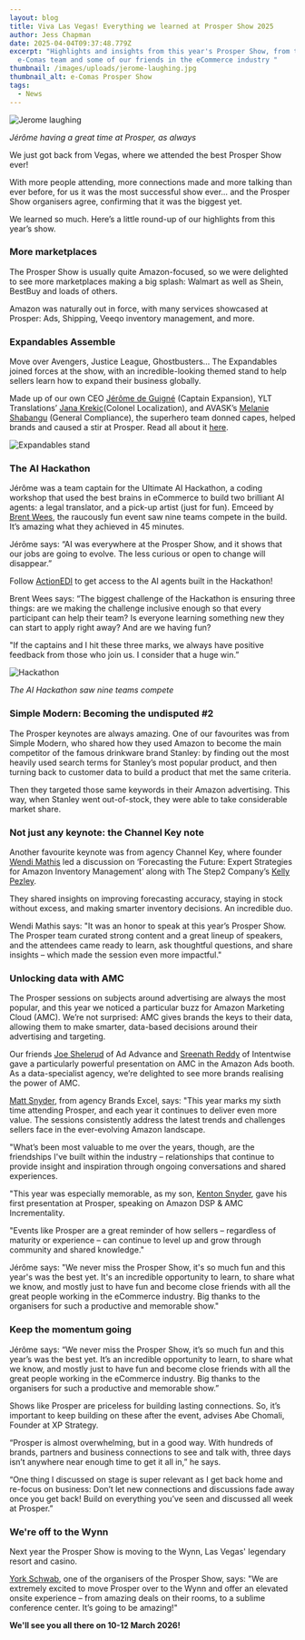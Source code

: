 ```yaml
---
layout: blog
title: Viva Las Vegas! Everything we learned at Prosper Show 2025
author: Jess Chapman
date: 2025-04-04T09:37:48.779Z
excerpt: "Highlights and insights from this year's Prosper Show, from the
  e-Comas team and some of our friends in the eCommerce industry "
thumbnail: /images/uploads/jerome-laughing.jpg
thumbnail_alt: e-Comas Prosper Show
tags:
  - News
---
```

<!--StartFragment-->

![Jerome laughing](/images/uploads/jerome-laughing.jpg "Jerome laughing at Prosper")

*Jérôme having a great time at Prosper, as always*

We just got back from Vegas, where we attended the best Prosper Show ever!

With more people attending, more connections made and more talking than ever before, for us it was the most successful show ever… and the Prosper Show organisers agree, confirming that it was the biggest yet.

We learned so much. Here’s a little round-up of our highlights from this year’s show.

### More marketplaces

The Prosper Show is usually quite Amazon-focused, so we were delighted to see more marketplaces making a big splash: Walmart as well as Shein, BestBuy and loads of others. 

Amazon was naturally out in force, with many services showcased at Prosper: Ads, Shipping, Veeqo inventory management, and more.

### Expandables Assemble

Move over Avengers, Justice League, Ghostbusters… The Expandables joined forces at the show, with an incredible-looking themed stand to help sellers learn how to expand their business globally. 

Made up of our own CEO [Jérôme de Guigné](https://www.linkedin.com/in/jeromedeguigne-amazon-expert/) (Captain Expansion), YLT Translations’ [Jana Krekic](https://www.linkedin.com/in/jana-krekic-04739227/)(Colonel Localization), and AVASK’s [Melanie Shabangu](https://www.linkedin.com/in/melanie-v-katsaris-28bb3524/) (General Compliance), the superhero team donned capes, helped brands and caused a stir at Prosper. Read all about it [here](https://e-comas.com/2025/02/19/the-expandables-unite-at-prosper-meet-your-global-expansion-superheroes.html).

![Expandables stand](/images/uploads/expandables-stand.jpg "Expandables stand")

### The AI Hackathon

Jérôme was a team captain for the Ultimate AI Hackathon, a coding workshop that used the best brains in eCommerce to build two brilliant AI agents: a legal translator, and a pick-up artist (just for fun). Emceed by [Brent Wees](https://www.linkedin.com/in/brentwees/), the raucously fun event saw nine teams compete in the build. It’s amazing what they achieved in 45 minutes.

Jérôme says: “AI was everywhere at the Prosper Show, and it shows that our jobs are going to evolve. The less curious or open to change will disappear.”

Follow [ActionEDI](https://www.linkedin.com/company/tryactionedi) to get access to the AI agents built in the Hackathon!

Brent Wees says: “The biggest challenge of the Hackathon is ensuring three things: are we making the challenge inclusive enough so that every participant can help their team? Is everyone learning something new they can start to apply right away? And are we having fun? 

"If the captains and I hit these three marks, we always have positive feedback from those who join us. I consider that a huge win.”

![Hackathon](/images/uploads/hackathon.jpg "Hackathon")

*T﻿he AI Hackathon saw nine teams compete*

### Simple Modern: Becoming the undisputed #2

The Prosper keynotes are always amazing. One of our favourites was from Simple Modern, who shared how they used Amazon to become the main competitor of the famous drinkware brand Stanley: by finding out the most heavily used search terms for Stanley’s most popular product, and then turning back to customer data to build a product that met the same criteria. 

Then they targeted those same keywords in their Amazon advertising. This way, when Stanley went out-of-stock, they were able to take considerable market share.

### Not just any keynote: the Channel Key note

Another favourite keynote was from agency Channel Key, where founder [Wendi Mathis](https://www.linkedin.com/in/wendimathisheld/) led a discussion on ‘Forecasting the Future: Expert Strategies for Amazon Inventory Management’ along with The Step2 Company’s [Kelly Pezley](https://www.linkedin.com/in/kelly-pezley/). 

They shared insights on improving forecasting accuracy, staying in stock without excess, and making smarter inventory decisions. An incredible duo.

Wendi Mathis says: "It was an honor to speak at this year’s Prosper Show. The Prosper team curated strong content and a great lineup of speakers, and the attendees came ready to learn, ask thoughtful questions, and share insights – which made the session even more impactful."

### Unlocking data with AMC

The Prosper sessions on subjects around advertising are always the most popular, and this year we noticed a particular buzz for Amazon Marketing Cloud (AMC). We’re not surprised: AMC gives brands the keys to their data, allowing them to make smarter, data-based decisions around their advertising and targeting. 

Our friends [Joe Shelerud](https://www.linkedin.com/in/joeshelerud/) of Ad Advance and [Sreenath Reddy](https://www.linkedin.com/in/sreenathkreddy/) of Intentwise gave a particularly powerful presentation on AMC in the Amazon Ads booth. As a data-specialist agency, we’re delighted to see more brands realising the power of AMC.

[Matt Snyder](https://www.linkedin.com/in/matthew-snyder-amazon/), from agency Brands Excel, says: "This year marks my sixth time attending Prosper, and each year it continues to deliver even more value. The sessions consistently address the latest trends and challenges sellers face in the ever-evolving Amazon landscape.

"What’s been most valuable to me over the years, though, are the friendships I've built within the industry – relationships that continue to provide insight and inspiration through ongoing conversations and shared experiences.

"This year was especially memorable, as my son, [Kenton Snyder](https://www.linkedin.com/in/kentonsnyder/), gave his first presentation at Prosper, speaking on Amazon DSP & AMC Incrementality.

"Events like Prosper are a great reminder of how sellers – regardless of maturity or experience – can continue to level up and grow through community and shared knowledge."

Jérôme says: "We never miss the Prosper Show, it's so much fun and this year's was the best yet. It's an incredible opportunity to learn, to share what we know, and mostly just to have fun and become close friends with all the great people working in the eCommerce industry. Big thanks to the organisers for such a productive and memorable show."

### Keep the momentum going

Jérôme says: “We never miss the Prosper Show, it’s so much fun and this year’s was the best yet. It’s an incredible opportunity to learn, to share what we know, and mostly just to have fun and become close friends with all the great people working in the eCommerce industry. Big thanks to the organisers for such a productive and memorable show.”

Shows like Prosper are priceless for building lasting connections. So, it’s important to keep building on these after the event, advises Abe Chomali, Founder at XP Strategy.

“Prosper is almost overwhelming, but in a good way. With hundreds of brands, partners and business connections to see and talk with, three days isn’t anywhere near enough time to get it all in,” he says.

“One thing I discussed on stage is super relevant as I get back home and re-focus on business: Don’t let new connections and discussions fade away once you get back! Build on everything you’ve seen and discussed all week at Prosper.”

### We're off to the Wynn

Next year the Prosper Show is moving to the Wynn, Las Vegas' legendary resort and casino.

[York Schwab](https://www.linkedin.com/in/york-schwab-bb55a719/), one of the organisers of the Prosper Show, says: "We are extremely excited to move Prosper over to the Wynn and offer an elevated onsite experience – from amazing deals on their rooms, to a sublime conference center. It’s going to be amazing!"

**We'll see you all there on 10-12 March 2026!**

<!--EndFragment-->